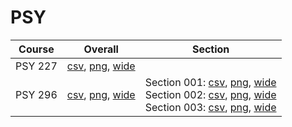 # PSY

| Course | Overall | Section |
| ------ | ------- | ------- |
| PSY 227 | [csv](https://github.com/UCSD-Historical-Enrollment-Data/2025Spring/blob/main/overall/PSY%20227.csv), [png](https://raw.githubusercontent.com/UCSD-Historical-Enrollment-Data/2025Spring/main/plot_overall/PSY%20227.png), [wide](https://raw.githubusercontent.com/UCSD-Historical-Enrollment-Data/2025Spring/main/plot_overall_wide/PSY%20227.png) |  |
| PSY 296 | [csv](https://github.com/UCSD-Historical-Enrollment-Data/2025Spring/blob/main/overall/PSY%20296.csv), [png](https://raw.githubusercontent.com/UCSD-Historical-Enrollment-Data/2025Spring/main/plot_overall/PSY%20296.png), [wide](https://raw.githubusercontent.com/UCSD-Historical-Enrollment-Data/2025Spring/main/plot_overall_wide/PSY%20296.png) | Section 001: [csv](https://github.com/UCSD-Historical-Enrollment-Data/2025Spring/blob/main/section/PSY%20296_001.csv), [png](https://raw.githubusercontent.com/UCSD-Historical-Enrollment-Data/2025Spring/main/plot_section/PSY%20296_001.png), [wide](https://raw.githubusercontent.com/UCSD-Historical-Enrollment-Data/2025Spring/main/plot_section_wide/PSY%20296_001.png)<br>Section 002: [csv](https://github.com/UCSD-Historical-Enrollment-Data/2025Spring/blob/main/section/PSY%20296_002.csv), [png](https://raw.githubusercontent.com/UCSD-Historical-Enrollment-Data/2025Spring/main/plot_section/PSY%20296_002.png), [wide](https://raw.githubusercontent.com/UCSD-Historical-Enrollment-Data/2025Spring/main/plot_section_wide/PSY%20296_002.png)<br>Section 003: [csv](https://github.com/UCSD-Historical-Enrollment-Data/2025Spring/blob/main/section/PSY%20296_003.csv), [png](https://raw.githubusercontent.com/UCSD-Historical-Enrollment-Data/2025Spring/main/plot_section/PSY%20296_003.png), [wide](https://raw.githubusercontent.com/UCSD-Historical-Enrollment-Data/2025Spring/main/plot_section_wide/PSY%20296_003.png) |
